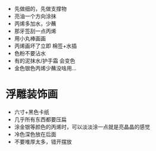 - 先做细的，先做支撑物
- 亮油一个方向涂抹
- 丙烯多加水，少蘸
- 那牙签刮一点丙烯
- 用小丸棒画画
- 丙烯画坏了立即 棉签+水插
- 色粉不要沾水
- 有的泥抹水/护手霜 会变色
- 金色银色丙烯少蘸没啥用...

# 浮雕装饰画

- 六寸+黑色卡纸
- 几乎所有东西都要压扁
- 涂金银等颜色的丙烯时，可以淡淡涂一点就是亮晶晶的感觉
- 冷色深色放在后面
- 不要堆厚太多，错开摆放

